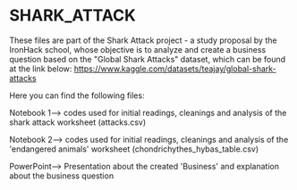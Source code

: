 # SHARK_ATTACK
These files are part of the Shark Attack project - a study proposal by the IronHack school, whose objective is to analyze and create a business question based on the "Global Shark Attacks" dataset, which can be found at the link below:
https://www.kaggle.com/datasets/teajay/global-shark-attacks

Here you can find the following files: 

Notebook 1--> codes used for initial readings, cleanings and analysis of the shark attack worksheet (attacks.csv)

Notebook 2--> codes used for initial readings, cleanings and analysis of the 'endangered animals' worksheet (chondrichythes_hybas_table.csv) 

PowerPoint--> Presentation about the created 'Business' and explanation about the business question 

